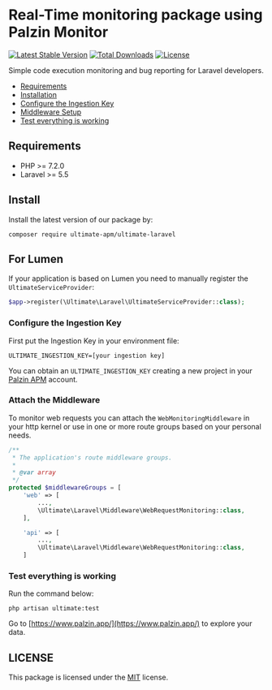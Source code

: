 # Real-Time monitoring package using Palzin Monitor

[![Latest Stable Version](http://poser.pugx.org/ultimate-apm/ultimate-laravel/v)](https://packagist.org/packages/ultimate-apm/ultimate-laravel) [![Total Downloads](http://poser.pugx.org/ultimate-apm/ultimate-laravel/downloads)](https://packagist.org/packages/ultimate-apm/ultimate-laravel) [![License](http://poser.pugx.org/ultimate-apm/ultimate-laravel/license)](https://packagist.org/packages/ultimate-apm/ultimate-laravel)

Simple code execution monitoring and bug reporting for Laravel developers.


- [Requirements](#requirements)
- [Installation](#installation)
- [Configure the Ingestion Key](#key)
- [Middleware Setup](#middleware)
- [Test everything is working](#test)

<a name="requirements"></a>

## Requirements

- PHP >= 7.2.0
- Laravel >= 5.5

<a name="install"></a>

## Install



Install the latest version of our package by:

```
composer require ultimate-apm/ultimate-laravel
```

## For Lumen
If your application is based on Lumen you need to manually register the `UltimateServiceProvider`:

```php
$app->register(\Ultimate\Laravel\UltimateServiceProvider::class);
```


<a name="key"></a>

### Configure the Ingestion Key

First put the Ingestion Key in your environment file:

```
ULTIMATE_INGESTION_KEY=[your ingestion key]
```

You can obtain an `ULTIMATE_INGESTION_KEY` creating a new project in your [Palzin APM](https://www.palzin.app) account.

<a name="middleware"></a>

### Attach the Middleware

To monitor web requests you can attach the `WebMonitoringMiddleware` in your http kernel or use in one or more route groups based on your personal needs.

```php
/**
 * The application's route middleware groups.
 *
 * @var array
 */
protected $middlewareGroups = [
    'web' => [
        ...,
        \Ultimate\Laravel\Middleware\WebRequestMonitoring::class,
    ],

    'api' => [
        ...,
        \Ultimate\Laravel\Middleware\WebRequestMonitoring::class,
    ]
```

<a name="test"></a>

### Test everything is working

Run the command below:

```
php artisan ultimate:test
```

Go to [https://www.palzin.app/](https://www.palzin.app/) to explore your data.

## LICENSE

This package is licensed under the [MIT](LICENSE) license.
